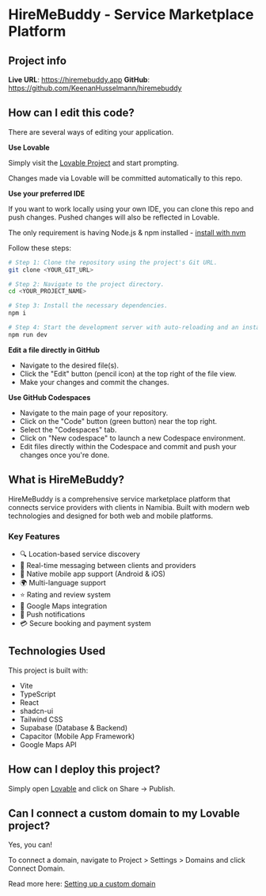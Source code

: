 # HireMeBuddy - Service Marketplace Platform

## Project info

**Live URL**: https://hiremebuddy.app
**GitHub**: https://github.com/KeenanHusselmann/hiremebuddy

## How can I edit this code?

There are several ways of editing your application.

**Use Lovable**

Simply visit the [Lovable Project](https://lovable.dev/projects/14b47211-b303-4860-bc73-b25e391a98e0) and start prompting.

Changes made via Lovable will be committed automatically to this repo.

**Use your preferred IDE**

If you want to work locally using your own IDE, you can clone this repo and push changes. Pushed changes will also be reflected in Lovable.

The only requirement is having Node.js & npm installed - [install with nvm](https://github.com/nvm-sh/nvm#installing-and-updating)

Follow these steps:

```sh
# Step 1: Clone the repository using the project's Git URL.
git clone <YOUR_GIT_URL>

# Step 2: Navigate to the project directory.
cd <YOUR_PROJECT_NAME>

# Step 3: Install the necessary dependencies.
npm i

# Step 4: Start the development server with auto-reloading and an instant preview.
npm run dev
```

**Edit a file directly in GitHub**

- Navigate to the desired file(s).
- Click the "Edit" button (pencil icon) at the top right of the file view.
- Make your changes and commit the changes.

**Use GitHub Codespaces**

- Navigate to the main page of your repository.
- Click on the "Code" button (green button) near the top right.
- Select the "Codespaces" tab.
- Click on "New codespace" to launch a new Codespace environment.
- Edit files directly within the Codespace and commit and push your changes once you're done.

## What is HireMeBuddy?

HireMeBuddy is a comprehensive service marketplace platform that connects service providers with clients in Namibia. Built with modern web technologies and designed for both web and mobile platforms.

### Key Features
- 🔍 Location-based service discovery
- 💬 Real-time messaging between clients and providers
- 📱 Native mobile app support (Android & iOS)
- 🌍 Multi-language support
- ⭐ Rating and review system
- 📍 Google Maps integration
- 🔔 Push notifications
- 💳 Secure booking and payment system

## Technologies Used

This project is built with:

- Vite
- TypeScript
- React
- shadcn-ui
- Tailwind CSS
- Supabase (Database & Backend)
- Capacitor (Mobile App Framework)
- Google Maps API

## How can I deploy this project?

Simply open [Lovable](https://lovable.dev/projects/14b47211-b303-4860-bc73-b25e391a98e0) and click on Share -> Publish.

## Can I connect a custom domain to my Lovable project?

Yes, you can!

To connect a domain, navigate to Project > Settings > Domains and click Connect Domain.

Read more here: [Setting up a custom domain](https://docs.lovable.dev/tips-tricks/custom-domain#step-by-step-guide)
